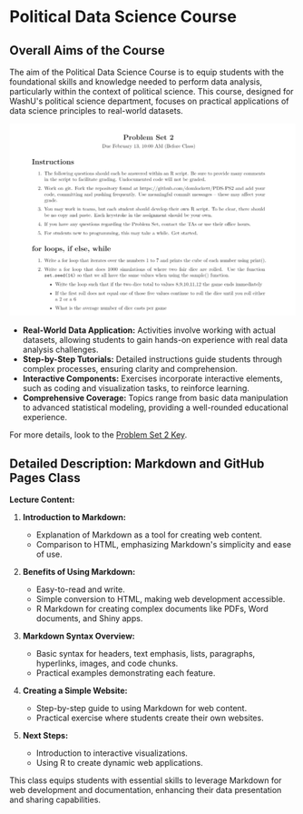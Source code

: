 
# Political Data Science Course

## Overall Aims of the Course

The aim of the Political Data Science Course is to equip students with the foundational skills and knowledge needed to perform data analysis, particularly within the context of political science. This course, designed for WashU's political science department, focuses on practical applications of data science principles to real-world datasets.

 ![Problem Set 2](https://github.com/domlockett/data_science_course/blob/main/ps2.png)
 
- **Real-World Data Application:** Activities involve working with actual datasets, allowing students to gain hands-on experience with real data analysis challenges.
- **Step-by-Step Tutorials:** Detailed instructions guide students through complex processes, ensuring clarity and comprehension.
- **Interactive Components:** Exercises incorporate interactive elements, such as coding and visualization tasks, to reinforce learning.
- **Comprehensive Coverage:** Topics range from basic data manipulation to advanced statistical modeling, providing a well-rounded educational experience.

For more details, look to the [Problem Set 2 Key]([https://github.com/domlockett/data_science_course/blob/main/Problem%20Sets/PS%201/2018_ps1.pdf](https://github.com/domlockett/data_science_course/blob/main/Problem%20Sets/PS%202/PS2_Key.pdf)).

## Detailed Description: Markdown and GitHub Pages Class

**Lecture Content:**

1. **Introduction to Markdown:**
   - Explanation of Markdown as a tool for creating web content.
   - Comparison to HTML, emphasizing Markdown's simplicity and ease of use.

2. **Benefits of Using Markdown:**
   - Easy-to-read and write.
   - Simple conversion to HTML, making web development accessible.
   - R Markdown for creating complex documents like PDFs, Word documents, and Shiny apps.

3. **Markdown Syntax Overview:**
   - Basic syntax for headers, text emphasis, lists, paragraphs, hyperlinks, images, and code chunks.
   - Practical examples demonstrating each feature.

4. **Creating a Simple Website:**
   - Step-by-step guide to using Markdown for web content.
   - Practical exercise where students create their own websites.

5. **Next Steps:**
   - Introduction to interactive visualizations.
   - Using R to create dynamic web applications.

This class equips students with essential skills to leverage Markdown for web development and documentation, enhancing their data presentation and sharing capabilities.

